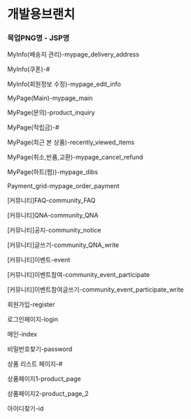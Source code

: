<h1>개발용브랜치</h1>
<h3>목업PNG명 - JSP명</h3>
<p>MyInfo(배송지 관리)-mypage_delivery_address</p>
<p>MyInfo(쿠폰)-#</p>
<p>MyInfo(회원정보 수정)-mypage_edit_info</p>
<p>MyPage(Main)-mypage_main</p>
<p>MyPage(문의)-product_inquiry</p>
<p>MyPage(적립금)-#</p>
<p>MyPage(최근 본 상품)-recently_viewed_items</p>
<p>MyPage(취소,반품,교환)-mypage_cancel_refund</p>
<p>MyPage(하트(찜))-mypage_dibs</p>
<p>Payment_grid-mypage_order_payment</p>
<p>[커뮤니티]FAQ-community_FAQ</p>
<p>[커뮤니티]QNA-community_QNA</p>
<p>[커뮤니티]공지-community_notice</p>
<p>[커뮤니티]글쓰기-community_QNA_write</p>
<p>[커뮤니티]이벤트-event</p>
<p>[커뮤니티]이벤트참여-community_event_participate</p>
<p>[커뮤니티]이벤트참여글쓰기-community_event_participate_write</p>
<p>회원가입-register</p>
<p>로그인페이지-login</p>
<p>메인-index</p>
<p>비밀번호찾기-password</p>
<p>상품 리스트 페이지-#</p>
<p>상품페이지1-product_page</p>
<p>상품페이지2-product_page_2</p>
<p>아이디찾기-id</p>
